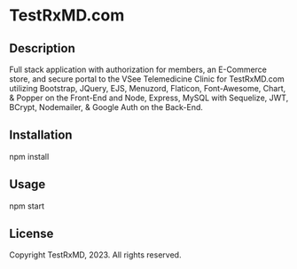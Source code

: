 # TestRxMD.com

## Description

Full stack application with authorization for members, an E-Commerce store, and secure portal to the VSee Telemedicine Clinic for TestRxMD.com utilizing Bootstrap, JQuery, EJS, Menuzord, Flaticon, Font-Awesome, Chart, & Popper on the Front-End and Node, Express, MySQL with Sequelize, JWT, BCrypt, Nodemailer, & Google Auth on the Back-End.

## Installation

npm install

## Usage

npm start

## License

Copyright TestRxMD, 2023. All rights reserved.
